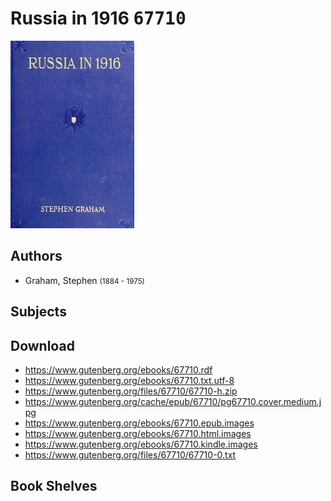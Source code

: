 # Russia in 1916 <kbd>67710</kbd>

![](./cover.medium.jpg "")

## Authors


 - Graham, Stephen <small>(1884 - 1975)</small>

## Subjects



## Download


 - https://www.gutenberg.org/ebooks/67710.rdf
 - https://www.gutenberg.org/ebooks/67710.txt.utf-8
 - https://www.gutenberg.org/files/67710/67710-h.zip
 - https://www.gutenberg.org/cache/epub/67710/pg67710.cover.medium.jpg
 - https://www.gutenberg.org/ebooks/67710.epub.images
 - https://www.gutenberg.org/ebooks/67710.html.images
 - https://www.gutenberg.org/ebooks/67710.kindle.images
 - https://www.gutenberg.org/files/67710/67710-0.txt

## Book Shelves


